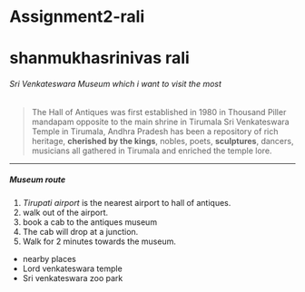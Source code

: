 # Assignment2-rali
# shanmukhasrinivas rali
###### Sri Venkateswara Museum which i want to visit the most
> The Hall of Antiques was first established in 1980 in Thousand Piller mandapam opposite to the main shrine in Tirumala Sri Venkateswara Temple in Tirumala, Andhra Pradesh has been a repository of rich heritage, **cherished by the kings**, nobles, poets, __sculptures__, dancers, musicians all gathered in Tirumala and enriched the temple lore.
***
##### Museum route

1. *Tirupati airport* is the nearest airport to hall of antiques.
2. walk out of the airport.
3. book a cab to the antiques museum
4. The cab will drop at a junction.
5. Walk for 2 minutes towards the museum.
* nearby places
* Lord venkateswara temple
* Sri venkateswara zoo park